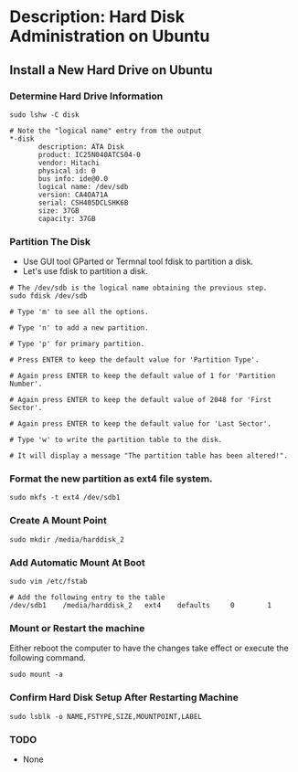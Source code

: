 # Description: Hard Disk Administration on Ubuntu


## Install a New Hard Drive on Ubuntu
### Determine Hard Drive Information

```
sudo lshw -C disk

# Note the "logical name" entry from the output
*-disk
       description: ATA Disk
       product: IC25N040ATCS04-0
       vendor: Hitachi
       physical id: 0
       bus info: ide@0.0
       logical name: /dev/sdb
       version: CA4OA71A
       serial: CSH405DCLSHK6B
       size: 37GB
       capacity: 37GB
```
### Partition The Disk
- Use GUI tool GParted or Termnal tool fdisk to partition a disk. 
- Let's use fdisk to partition a disk.

```
# The /dev/sdb is the logical name obtaining the previous step.
sudo fdisk /dev/sdb

# Type 'm' to see all the options.

# Type 'n' to add a new partition.

# Type 'p' for primary partition.

# Press ENTER to keep the default value for 'Partition Type'.

# Again press ENTER to keep the default value of 1 for 'Partition Number'.

# Again press ENTER to keep the default value of 2048 for 'First Sector'.

# Again press ENTER to keep the default value for 'Last Sector'.

# Type 'w' to write the partition table to the disk.

# It will display a message "The partition table has been altered!".
```

### Format the new partition as ext4 file system.
```
sudo mkfs -t ext4 /dev/sdb1
```

### Create A Mount Point
```
sudo mkdir /media/harddisk_2
```

### Add Automatic Mount At Boot
```
sudo vim /etc/fstab

# Add the following entry to the table 
/dev/sdb1    /media/harddisk_2   ext4    defaults     0        1
```

### Mount or Restart the machine
Either reboot the computer to have the changes take effect or execute the following command.
```
sudo mount -a
```

### Confirm Hard Disk Setup After Restarting Machine
```
sudo lsblk -o NAME,FSTYPE,SIZE,MOUNTPOINT,LABEL
```

### TODO
* None
